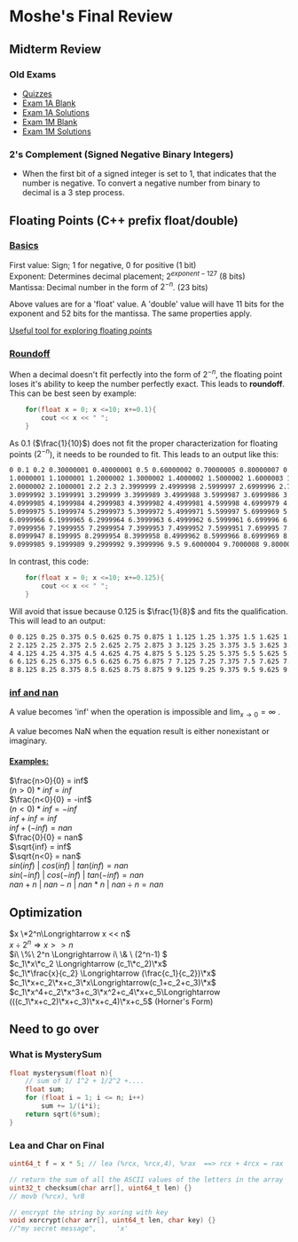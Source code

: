 # Moshe's Final Review

## Midterm Review

### Old Exams

* [Quizzes](<https://drive.google.com/drive/folders/1WC4z32oGymO6v-sJv2cMaFoiRggWHidV>)
* [Exam 1A Blank](<https://docs.google.com/document/d/1umwmKLYDnm4DaCgpsT2D68uLkWt_qVe7rWSYsJwce_Q>)
* [Exam 1A Solutions](<https://docs.google.com/document/d/1wYjuEsGYzsBaVM9mDqq5bqNiW-ciuDP8MdV6SkuhCXE>)
* [Exam 1M Blank](<https://docs.google.com/document/d/1ErxaA4tB6aZ10cDs-_MHd08bFbRtjXFvn_OKGMbymck>)
* [Exam 1M Solutions](<https://docs.google.com/document/d/1uwf1OmuLrDLl3AFbknhVqvUkwqTRA23l_QduUNiyjyU>)

### 2's Complement (Signed Negative Binary Integers)

* When the first bit of a signed integer is set to 1, that indicates that the number is negative. To convert a negative number from binary to decimal is a 3 step process.

## Floating Points (C++ prefix float/double)

### <u>Basics</u>

First value: Sign; 1 for negative, 0 for positive (1 bit)  
Exponent: Determines decimal placement; $2^{exponent-127}$ (8 bits)  
Mantissa: Decimal number in the form of $2^{-n}$. (23 bits)

Above values are for a 'float' value. A 'double' value will have 11 bits for the exponent and 52 bits for the mantissa. The same properties apply.

[Useful tool for exploring floating points](<https://www.h-schmidt.net/FloatConverter/IEEE754.html>)

### <u>Roundoff</u>

When a decimal doesn't fit perfectly into the form of $2^{-n}$, the floating point loses it's ability to keep the number perfectly exact. This leads to __roundoff__. This can be best seen by example:

```cc
    for(float x = 0; x <=10; x+=0.1){
        cout << x << " ";
    }  
```

As 0.1 ($\frac{1}{10}$) does not fit the proper characterization for floating points ($2^{-n}$), it needs to be rounded to fit. This leads to an output like this:

```txt
0 0.1 0.2 0.30000001 0.40000001 0.5 0.60000002 0.70000005 0.80000007 0.9000001
1.0000001 1.1000001 1.2000002 1.3000002 1.4000002 1.5000002 1.6000003 1.7000003 1.8000003 1.9000003
2.0000002 2.1000001 2.2 2.3 2.3999999 2.4999998 2.5999997 2.6999996 2.7999995 2.8999994 2.9999993
3.0999992 3.1999991 3.299999 3.3999989 3.4999988 3.5999987 3.6999986 3.7999985 3.8999984 3.9999983
4.0999985 4.1999984 4.2999983 4.3999982 4.4999981 4.599998 4.6999979 4.7999978 4.8999977 4.9999976
5.0999975 5.1999974 5.2999973 5.3999972 5.4999971 5.599997 5.6999969 5.7999969 5.8999968 5.9999967
6.0999966 6.1999965 6.2999964 6.3999963 6.4999962 6.5999961 6.699996 6.7999959 6.8999958 6.9999957
7.0999956 7.1999955 7.2999954 7.3999953 7.4999952 7.5999951 7.699995 7.7999949 7.8999949 7.9999948
8.0999947 8.199995 8.2999954 8.3999958 8.4999962 8.5999966 8.6999969 8.7999973 8.8999977 8.9999981
9.0999985 9.1999989 9.2999992 9.3999996 9.5 9.6000004 9.7000008 9.8000011 9.9000015
 ```

In contrast, this code:

```cc
    for(float x = 0; x <=10; x+=0.125){
        cout << x << " ";
    }  
```

Will avoid that issue because 0.125 is $\frac{1}{8}$ and fits the qualification. This will lead to an output:

```txt
0 0.125 0.25 0.375 0.5 0.625 0.75 0.875 1 1.125 1.25 1.375 1.5 1.625 1.75 1.875
2 2.125 2.25 2.375 2.5 2.625 2.75 2.875 3 3.125 3.25 3.375 3.5 3.625 3.75 3.875
4 4.125 4.25 4.375 4.5 4.625 4.75 4.875 5 5.125 5.25 5.375 5.5 5.625 5.75 5.875
6 6.125 6.25 6.375 6.5 6.625 6.75 6.875 7 7.125 7.25 7.375 7.5 7.625 7.75 7.875
8 8.125 8.25 8.375 8.5 8.625 8.75 8.875 9 9.125 9.25 9.375 9.5 9.625 9.75 9.875 10
```

### <u>inf and nan</u>

A value becomes 'inf' when the operation is impossible and $\displaystyle{\lim_{x \to 0}} = \infty$ .

A value becomes NaN when the equation result is either nonexistant or imaginary.

#### <u>Examples:</u>

$\frac{n>0}{0} = inf$  
$(n>0)*inf = inf$  
$\frac{n<0}{0} = -inf$  
$(n<0)*inf = -inf$  
$inf + inf = inf$  
$inf + (-inf) = nan$  
$\frac{0}{0} = nan$  
$\sqrt{inf} = inf$  
$\sqrt{n<0} = nan$  
$sin(inf)\ |\ cos(inf)\ |\ tan(inf) = nan$  
$sin(-inf)\ |\ cos(-inf)\ |\ tan(-inf) = nan$  
$nan + n\ |\ nan - n\ |\ nan * n\ |\ nan \div n = nan$

## Optimization

$x \*2^n\Longrightarrow x << n$  
$x \div 2^n \Longrightarrow x >> n$  
$i\ \\%\ 2^n \Longrightarrow i\ \\& \ (2^n-1) $  
$c_1\*x\*c_2 \Longrightarrow (c_1\*c_2)\*x$  
$c_1\*\frac{x}{c_2} \Longrightarrow (\frac{c_1}{c_2})\*x$  
$c_1\*x+c_2\*x+c_3\*x\Longrightarrow(c_1+c_2+c_3)\*x$  
$c_1\*x^4+c_2\*x^3+c_3\*x^2+c_4\*x+c_5\Longrightarrow (((c_1\*x+c_2)\*x+c_3)\*x+c_4)\*x+c_5$ (Horner's Form)

## Need to go over

### What is MysterySum

```cc
float mysterysum(float n){
    // sum of 1/ 1^2 + 1/2^2 +.... 
    float sum;
    for (float i = 1; i <= n; i++)
        sum += 1/(i*i);
    return sqrt(6*sum);
}
```

### Lea and Char on Final

```cc
uint64_t f = x * 5; // lea (%rcx, %rcx,4), %rax  ==> rcx + 4rcx = rax

// return the sum of all the ASCII values of the letters in the array
uint32_t checksum(char arr[], uint64_t len) {}
// movb (%rcx), %r8

// encrypt the string by xoring with key
void xorcrypt(char arr[], uint64_t len, char key) {}
//"my secret message",     'x'
```
